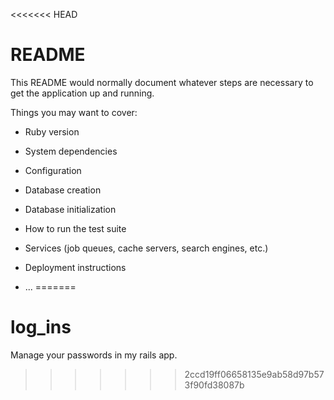 <<<<<<< HEAD
# README

This README would normally document whatever steps are necessary to get the
application up and running.

Things you may want to cover:

* Ruby version

* System dependencies

* Configuration

* Database creation

* Database initialization

* How to run the test suite

* Services (job queues, cache servers, search engines, etc.)

* Deployment instructions

* ...
=======
# log_ins
Manage your passwords in my rails app.
>>>>>>> 2ccd19ff06658135e9ab58d97b573f90fd38087b
